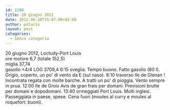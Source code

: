 ```yaml
---
id: 1198
title: 20 giugno 2012
date: 2012-06-20T15:07:00+02:00
author: polaris
layout: post
categories:
  - Senza categoria
---
```

20 giugno 2012, Loctudy-Port Louis  
ore motore 6,7 (totale 152,5)  
miglia 37,74  
gasolio <4/4 LOG 3709,4 6:15 sveglia. Tempo buono. Fatto gasolio (80 l). Grigio, coperto, un po' di vento da E (sul naso). 8:10 traverso Ile de Glenan ! Incontrata regata con molte barche. A tratti un po' di pioggia. Vento sempre in prua. 12:00 Ile de Groix Avis de gran frais per domani. Previsioni brutte per domani e dopodomani. 13:40 ormeggiati Port Louis. Molti inglesi. Passeggiata in paese, spese. Cena fuori (moules al curry e moules al roquefort: buoni).